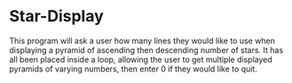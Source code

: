 # Star-Display
This program will ask a user how many lines they would like to use when displaying a pyramid of ascending then descending number of stars. It has all been placed inside a loop, allowing the user to get multiple displayed pyramids of varying numbers, then enter 0 if they would like to quit.
